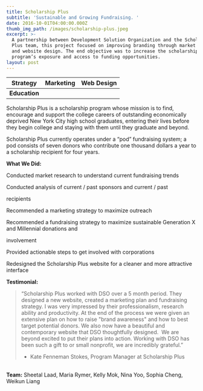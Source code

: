 ```yaml
---
title: Scholarship Plus
subtitle: 'Sustainable and Growing Fundraising. '
date: 2016-10-01T04:00:00.000Z
thumb_img_path: /images/scholarship-plus.jpeg
excerpt: >-
  A partnership between Development Solution Organization and the Scholarship
  Plus team, this project focused on improving branding through market research
  and website design. The end objective was to increase the scholarship
  program’s exposure and access to funding opportunities.
layout: post
---
```



| **Strategy**  | **Marketing** | **Web Design** |
| ------------- | ------------- | -------------- |
| **Education** |               |                |



Scholarship Plus is a scholarship program whose mission is to find, encourage and support the college careers of outstanding economically deprived New York City high school graduates, entering their lives before they begin college and staying with them until they graduate and beyond.


Scholarship Plus currently operates under a “pod” fundraising system; a
pod consists of seven donors who contribute one thousand dollars a year to
a scholarship recipient for four years.

**What We Did:**

Conducted market research to understand current fundraising trends

Conducted analysis of current / past sponsors and current / past

recipients

Recommended a marketing strategy to maximize outreach

Recommended a fundraising strategy to maximize sustainable Generation X and Millennial donations and

involvement

Provided actionable steps to get involved with corporations

Redesigned the Scholarship Plus website for a cleaner and more attractive interface

**Testimonial:**

> “Scholarship Plus worked with DSO over a 5 month period. They designed a new website, created a marketing plan and fundraising strategy. I was very impressed by their professionalism, research ability and productivity. At the end of the process we were given an extensive plan on how to raise "brand awareness" and how to best target potential donors. We also now have a beautiful and contemporary website that DSO thoughtfully designed.  We are beyond excited to put their plans into action. Working with DSO has been such a gift to or small nonprofit, we are incredibly grateful.”
>
> * Kate Fenneman Stokes, Program Manager at Scholarship Plus

\
**Team:** Sheetal Laad, Maria Rymer, Kelly Mok, Nina Yoo, Sophia Cheng, Weikun Liang